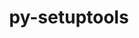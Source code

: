 ---
title: "py-setuptools"
layout: cache
categories: [package, develop-2023-05-14]
meta: {"versions": ["59.4.0", "63.4.3", "67.6.0"], "compilers": ["gcc@=11.1.0", "gcc@=11.3.0", "gcc@=12.1.0", "gcc@=7.3.1", "gcc@=7.5.0", "oneapi@=2023.0.0"], "oss": ["amzn2", "ubuntu18.04", "ubuntu20.04", "ubuntu22.04"], "platforms": ["linux"], "targets": ["aarch64", "neoverse_n1", "ppc64le", "x86_64", "x86_64_v3"], "stacks": ["aws-ahug", "aws-ahug-aarch64", "aws-isc", "aws-isc-aarch64", "build_systems", "data-vis-sdk", "e4s", "e4s-oneapi", "e4s-power", "gpu-tests", "ml-linux-x86_64-cpu", "ml-linux-x86_64-cuda", "ml-linux-x86_64-rocm", "radiuss", "root", "tutorial"], "num_specs": 26, "num_specs_by_stack": {"e4s": 4, "root": 26, "data-vis-sdk": 4, "aws-isc": 1, "aws-ahug": 2, "ml-linux-x86_64-rocm": 2, "ml-linux-x86_64-cpu": 2, "ml-linux-x86_64-cuda": 2, "aws-isc-aarch64": 2, "aws-ahug-aarch64": 4, "e4s-power": 4, "gpu-tests": 1, "radiuss": 3, "tutorial": 2, "build_systems": 1, "e4s-oneapi": 2}}
spec_details: [{"hash": "5y6v6ihx4saywqx2zkgbaq433mimfep5", "compiler": "gcc@=11.1.0", "versions": ["63.4.3"], "os": "ubuntu20.04", "platform": "linux", "target": "x86_64_v3", "variants": ["build_system=generic"], "stacks": ["e4s", "root"], "size": "-", "tarball": "https://binaries.spack.io/releases/develop-2023-05-14/build_cache/linux-ubuntu20.04-x86_64_v3/gcc-11.1.0/py-setuptools-63.4.3/linux-ubuntu20.04-x86_64_v3-gcc-11.1.0-py-setuptools-63.4.3-5y6v6ihx4saywqx2zkgbaq433mimfep5.spack"}, {"hash": "jouniw6vflklyo6j7szyq6d7jyqy5lxj", "compiler": "gcc@=11.1.0", "versions": ["63.4.3"], "os": "ubuntu20.04", "platform": "linux", "target": "x86_64_v3", "variants": ["build_system=generic"], "stacks": ["data-vis-sdk", "root"], "size": "-", "tarball": "https://binaries.spack.io/releases/develop-2023-05-14/build_cache/linux-ubuntu20.04-x86_64_v3/gcc-11.1.0/py-setuptools-63.4.3/linux-ubuntu20.04-x86_64_v3-gcc-11.1.0-py-setuptools-63.4.3-jouniw6vflklyo6j7szyq6d7jyqy5lxj.spack"}, {"hash": "rcugjvxqoyrm66aiqujjz5yxxc3ejtpd", "compiler": "gcc@=7.3.1", "versions": ["67.6.0"], "os": "amzn2", "platform": "linux", "target": "x86_64_v3", "variants": ["build_system=generic"], "stacks": ["aws-isc", "root", "aws-ahug"], "size": "-", "tarball": "https://binaries.spack.io/releases/develop-2023-05-14/build_cache/linux-amzn2-x86_64_v3/gcc-7.3.1/py-setuptools-67.6.0/linux-amzn2-x86_64_v3-gcc-7.3.1-py-setuptools-67.6.0-rcugjvxqoyrm66aiqujjz5yxxc3ejtpd.spack"}, {"hash": "q3mun4grvbw4fg466r372bkwxnc3vc4o", "compiler": "gcc@=11.3.0", "versions": ["63.4.3"], "os": "ubuntu22.04", "platform": "linux", "target": "x86_64_v3", "variants": ["build_system=generic"], "stacks": ["ml-linux-x86_64-rocm", "ml-linux-x86_64-cpu", "ml-linux-x86_64-cuda", "root"], "size": "-", "tarball": "https://binaries.spack.io/releases/develop-2023-05-14/build_cache/linux-ubuntu22.04-x86_64_v3/gcc-11.3.0/py-setuptools-63.4.3/linux-ubuntu22.04-x86_64_v3-gcc-11.3.0-py-setuptools-63.4.3-q3mun4grvbw4fg466r372bkwxnc3vc4o.spack"}, {"hash": "fmurncrviaymr5ajcqxik3p5tum6uk3z", "compiler": "gcc@=7.3.1", "versions": ["67.6.0"], "os": "amzn2", "platform": "linux", "target": "aarch64", "variants": ["build_system=generic"], "stacks": ["aws-isc-aarch64", "aws-ahug-aarch64", "root"], "size": "-", "tarball": "https://binaries.spack.io/releases/develop-2023-05-14/build_cache/linux-amzn2-aarch64/gcc-7.3.1/py-setuptools-67.6.0/linux-amzn2-aarch64-gcc-7.3.1-py-setuptools-67.6.0-fmurncrviaymr5ajcqxik3p5tum6uk3z.spack"}, {"hash": "6veod6tdycgydnejojazwi2n7b5hfj2b", "compiler": "gcc@=11.1.0", "versions": ["63.4.3"], "os": "ubuntu20.04", "platform": "linux", "target": "x86_64_v3", "variants": ["build_system=generic"], "stacks": ["data-vis-sdk", "root"], "size": "-", "tarball": "https://binaries.spack.io/releases/develop-2023-05-14/build_cache/linux-ubuntu20.04-x86_64_v3/gcc-11.1.0/py-setuptools-63.4.3/linux-ubuntu20.04-x86_64_v3-gcc-11.1.0-py-setuptools-63.4.3-6veod6tdycgydnejojazwi2n7b5hfj2b.spack"}, {"hash": "edgbj2dabs3udvxfy2pdhgw6hfpislj2", "compiler": "gcc@=11.1.0", "versions": ["63.4.3"], "os": "ubuntu20.04", "platform": "linux", "target": "ppc64le", "variants": ["build_system=generic"], "stacks": ["e4s-power", "root"], "size": "-", "tarball": "https://binaries.spack.io/releases/develop-2023-05-14/build_cache/linux-ubuntu20.04-ppc64le/gcc-11.1.0/py-setuptools-63.4.3/linux-ubuntu20.04-ppc64le-gcc-11.1.0-py-setuptools-63.4.3-edgbj2dabs3udvxfy2pdhgw6hfpislj2.spack"}, {"hash": "ogyvhyh655dgnunjrndttdc4il5suk56", "compiler": "gcc@=11.1.0", "versions": ["67.6.0"], "os": "ubuntu20.04", "platform": "linux", "target": "x86_64_v3", "variants": ["build_system=generic"], "stacks": ["e4s", "gpu-tests", "root"], "size": "-", "tarball": "https://binaries.spack.io/releases/develop-2023-05-14/build_cache/linux-ubuntu20.04-x86_64_v3/gcc-11.1.0/py-setuptools-67.6.0/linux-ubuntu20.04-x86_64_v3-gcc-11.1.0-py-setuptools-67.6.0-ogyvhyh655dgnunjrndttdc4il5suk56.spack"}, {"hash": "moxe57thnk3d3w6ig2ewnz6hjje736ww", "compiler": "gcc@=11.1.0", "versions": ["59.4.0"], "os": "ubuntu20.04", "platform": "linux", "target": "x86_64_v3", "variants": ["build_system=generic"], "stacks": ["data-vis-sdk", "root"], "size": "-", "tarball": "https://binaries.spack.io/releases/develop-2023-05-14/build_cache/linux-ubuntu20.04-x86_64_v3/gcc-11.1.0/py-setuptools-59.4.0/linux-ubuntu20.04-x86_64_v3-gcc-11.1.0-py-setuptools-59.4.0-moxe57thnk3d3w6ig2ewnz6hjje736ww.spack"}, {"hash": "lcpg6isda6qg3vfs4fl5jlycuumh2o4q", "compiler": "gcc@=7.3.1", "versions": ["67.6.0"], "os": "amzn2", "platform": "linux", "target": "neoverse_n1", "variants": ["build_system=generic"], "stacks": ["aws-isc-aarch64", "aws-ahug-aarch64", "root"], "size": "-", "tarball": "https://binaries.spack.io/releases/develop-2023-05-14/build_cache/linux-amzn2-neoverse_n1/gcc-7.3.1/py-setuptools-67.6.0/linux-amzn2-neoverse_n1-gcc-7.3.1-py-setuptools-67.6.0-lcpg6isda6qg3vfs4fl5jlycuumh2o4q.spack"}, {"hash": "t4vj2aankpjriowxz7hijfd77ua43aap", "compiler": "gcc@=11.1.0", "versions": ["59.4.0"], "os": "ubuntu20.04", "platform": "linux", "target": "x86_64_v3", "variants": ["build_system=generic"], "stacks": ["data-vis-sdk", "root"], "size": "-", "tarball": "https://binaries.spack.io/releases/develop-2023-05-14/build_cache/linux-ubuntu20.04-x86_64_v3/gcc-11.1.0/py-setuptools-59.4.0/linux-ubuntu20.04-x86_64_v3-gcc-11.1.0-py-setuptools-59.4.0-t4vj2aankpjriowxz7hijfd77ua43aap.spack"}, {"hash": "ochra3o4i2vn4bqj3zhxisgu6tzr4e7p", "compiler": "gcc@=11.1.0", "versions": ["67.6.0"], "os": "ubuntu20.04", "platform": "linux", "target": "x86_64_v3", "variants": ["build_system=generic"], "stacks": ["e4s", "root"], "size": "-", "tarball": "https://binaries.spack.io/releases/develop-2023-05-14/build_cache/linux-ubuntu20.04-x86_64_v3/gcc-11.1.0/py-setuptools-67.6.0/linux-ubuntu20.04-x86_64_v3-gcc-11.1.0-py-setuptools-67.6.0-ochra3o4i2vn4bqj3zhxisgu6tzr4e7p.spack"}, {"hash": "74eamf6qjqxlnddy2jmjipznhqhlp3gm", "compiler": "gcc@=7.5.0", "versions": ["63.4.3"], "os": "ubuntu18.04", "platform": "linux", "target": "x86_64_v3", "variants": ["build_system=generic"], "stacks": ["radiuss", "root"], "size": "-", "tarball": "https://binaries.spack.io/releases/develop-2023-05-14/build_cache/linux-ubuntu18.04-x86_64_v3/gcc-7.5.0/py-setuptools-63.4.3/linux-ubuntu18.04-x86_64_v3-gcc-7.5.0-py-setuptools-63.4.3-74eamf6qjqxlnddy2jmjipznhqhlp3gm.spack"}, {"hash": "5hszro4veague5ie3sawnrtlrteafmjk", "compiler": "gcc@=11.1.0", "versions": ["67.6.0"], "os": "ubuntu20.04", "platform": "linux", "target": "ppc64le", "variants": ["build_system=generic"], "stacks": ["e4s-power", "root"], "size": "-", "tarball": "https://binaries.spack.io/releases/develop-2023-05-14/build_cache/linux-ubuntu20.04-ppc64le/gcc-11.1.0/py-setuptools-67.6.0/linux-ubuntu20.04-ppc64le-gcc-11.1.0-py-setuptools-67.6.0-5hszro4veague5ie3sawnrtlrteafmjk.spack"}, {"hash": "2wmu4ow6txsimph3pgi55wva7asxntug", "compiler": "gcc@=11.3.0", "versions": ["67.6.0"], "os": "ubuntu22.04", "platform": "linux", "target": "x86_64_v3", "variants": ["build_system=generic"], "stacks": ["root", "ml-linux-x86_64-cuda", "ml-linux-x86_64-cpu", "tutorial", "ml-linux-x86_64-rocm"], "size": "-", "tarball": "https://binaries.spack.io/releases/develop-2023-05-14/build_cache/linux-ubuntu22.04-x86_64_v3/gcc-11.3.0/py-setuptools-67.6.0/linux-ubuntu22.04-x86_64_v3-gcc-11.3.0-py-setuptools-67.6.0-2wmu4ow6txsimph3pgi55wva7asxntug.spack"}, {"hash": "765oooxufgt3g2opk5pdt7n5u4wrjvjy", "compiler": "gcc@=11.1.0", "versions": ["59.4.0"], "os": "ubuntu20.04", "platform": "linux", "target": "x86_64_v3", "variants": ["build_system=generic"], "stacks": ["e4s", "root"], "size": "-", "tarball": "https://binaries.spack.io/releases/develop-2023-05-14/build_cache/linux-ubuntu20.04-x86_64_v3/gcc-11.1.0/py-setuptools-59.4.0/linux-ubuntu20.04-x86_64_v3-gcc-11.1.0-py-setuptools-59.4.0-765oooxufgt3g2opk5pdt7n5u4wrjvjy.spack"}, {"hash": "x65poz55tqcn6z624qdxushbx4ka45qs", "compiler": "gcc@=11.1.0", "versions": ["63.4.3"], "os": "ubuntu20.04", "platform": "linux", "target": "ppc64le", "variants": ["build_system=generic"], "stacks": ["e4s-power", "root"], "size": "-", "tarball": "https://binaries.spack.io/releases/develop-2023-05-14/build_cache/linux-ubuntu20.04-ppc64le/gcc-11.1.0/py-setuptools-63.4.3/linux-ubuntu20.04-ppc64le-gcc-11.1.0-py-setuptools-63.4.3-x65poz55tqcn6z624qdxushbx4ka45qs.spack"}, {"hash": "hzj4o5zyu5l5mdzttwrpvhj44zcj4mp7", "compiler": "gcc@=7.5.0", "versions": ["63.4.3"], "os": "ubuntu18.04", "platform": "linux", "target": "x86_64_v3", "variants": ["build_system=generic"], "stacks": ["radiuss", "root"], "size": "-", "tarball": "https://binaries.spack.io/releases/develop-2023-05-14/build_cache/linux-ubuntu18.04-x86_64_v3/gcc-7.5.0/py-setuptools-63.4.3/linux-ubuntu18.04-x86_64_v3-gcc-7.5.0-py-setuptools-63.4.3-hzj4o5zyu5l5mdzttwrpvhj44zcj4mp7.spack"}, {"hash": "wujb6fwcobquiurpti3ysebkp7bseoxe", "compiler": "gcc@=12.1.0", "versions": ["63.4.3"], "os": "ubuntu22.04", "platform": "linux", "target": "x86_64_v3", "variants": ["build_system=generic"], "stacks": ["root", "tutorial"], "size": "-", "tarball": "https://binaries.spack.io/releases/develop-2023-05-14/build_cache/linux-ubuntu22.04-x86_64_v3/gcc-12.1.0/py-setuptools-63.4.3/linux-ubuntu22.04-x86_64_v3-gcc-12.1.0-py-setuptools-63.4.3-wujb6fwcobquiurpti3ysebkp7bseoxe.spack"}, {"hash": "axdx6x5jgzz66dw2pmdha5j32geyc6um", "compiler": "gcc@=7.5.0", "versions": ["67.6.0"], "os": "ubuntu18.04", "platform": "linux", "target": "x86_64_v3", "variants": ["build_system=generic"], "stacks": ["build_systems", "radiuss", "root"], "size": "-", "tarball": "https://binaries.spack.io/releases/develop-2023-05-14/build_cache/linux-ubuntu18.04-x86_64_v3/gcc-7.5.0/py-setuptools-67.6.0/linux-ubuntu18.04-x86_64_v3-gcc-7.5.0-py-setuptools-67.6.0-axdx6x5jgzz66dw2pmdha5j32geyc6um.spack"}, {"hash": "sdpasedxggqxaeguktny6v7dphamrh5m", "compiler": "oneapi@=2023.0.0", "versions": ["67.6.0"], "os": "ubuntu20.04", "platform": "linux", "target": "x86_64", "variants": ["build_system=generic"], "stacks": ["e4s-oneapi", "root"], "size": "-", "tarball": "https://binaries.spack.io/releases/develop-2023-05-14/build_cache/linux-ubuntu20.04-x86_64/oneapi-2023.0.0/py-setuptools-67.6.0/linux-ubuntu20.04-x86_64-oneapi-2023.0.0-py-setuptools-67.6.0-sdpasedxggqxaeguktny6v7dphamrh5m.spack"}, {"hash": "4wmnau4ou4s3asggoniorjsyiixz752e", "compiler": "gcc@=7.3.1", "versions": ["63.4.3"], "os": "amzn2", "platform": "linux", "target": "aarch64", "variants": ["build_system=generic"], "stacks": ["aws-ahug-aarch64", "root"], "size": "-", "tarball": "https://binaries.spack.io/releases/develop-2023-05-14/build_cache/linux-amzn2-aarch64/gcc-7.3.1/py-setuptools-63.4.3/linux-amzn2-aarch64-gcc-7.3.1-py-setuptools-63.4.3-4wmnau4ou4s3asggoniorjsyiixz752e.spack"}, {"hash": "6lqtfkq5rp27grrvzkldvhjcjgs5rmzy", "compiler": "gcc@=11.1.0", "versions": ["67.6.0"], "os": "ubuntu20.04", "platform": "linux", "target": "ppc64le", "variants": ["build_system=generic"], "stacks": ["e4s-power", "root"], "size": "-", "tarball": "https://binaries.spack.io/releases/develop-2023-05-14/build_cache/linux-ubuntu20.04-ppc64le/gcc-11.1.0/py-setuptools-67.6.0/linux-ubuntu20.04-ppc64le-gcc-11.1.0-py-setuptools-67.6.0-6lqtfkq5rp27grrvzkldvhjcjgs5rmzy.spack"}, {"hash": "ccliqnhzbjrfu5z3ojcdwch4l6bs2lg7", "compiler": "oneapi@=2023.0.0", "versions": ["63.4.3"], "os": "ubuntu20.04", "platform": "linux", "target": "x86_64", "variants": ["build_system=generic"], "stacks": ["e4s-oneapi", "root"], "size": "-", "tarball": "https://binaries.spack.io/releases/develop-2023-05-14/build_cache/linux-ubuntu20.04-x86_64/oneapi-2023.0.0/py-setuptools-63.4.3/linux-ubuntu20.04-x86_64-oneapi-2023.0.0-py-setuptools-63.4.3-ccliqnhzbjrfu5z3ojcdwch4l6bs2lg7.spack"}, {"hash": "fam4xlhfapyowijumlo24zbfgh7ofkxm", "compiler": "gcc@=7.3.1", "versions": ["63.4.3"], "os": "amzn2", "platform": "linux", "target": "neoverse_n1", "variants": ["build_system=generic"], "stacks": ["aws-ahug-aarch64", "root"], "size": "-", "tarball": "https://binaries.spack.io/releases/develop-2023-05-14/build_cache/linux-amzn2-neoverse_n1/gcc-7.3.1/py-setuptools-63.4.3/linux-amzn2-neoverse_n1-gcc-7.3.1-py-setuptools-63.4.3-fam4xlhfapyowijumlo24zbfgh7ofkxm.spack"}, {"hash": "5sg6fayw54y5d3zx4vjqlbsi455vjw4p", "compiler": "gcc@=7.3.1", "versions": ["63.4.3"], "os": "amzn2", "platform": "linux", "target": "x86_64_v3", "variants": ["build_system=generic"], "stacks": ["root", "aws-ahug"], "size": "-", "tarball": "https://binaries.spack.io/releases/develop-2023-05-14/build_cache/linux-amzn2-x86_64_v3/gcc-7.3.1/py-setuptools-63.4.3/linux-amzn2-x86_64_v3-gcc-7.3.1-py-setuptools-63.4.3-5sg6fayw54y5d3zx4vjqlbsi455vjw4p.spack"}]
---